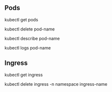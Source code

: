 ## Pods

kubectl get pods

kubectl delete pod-name

kubectl describe pod-name

kubectl logs pod-name 

## Ingress
kubectl get ingress

kubectl delete ingress -n namespace ingress-name
